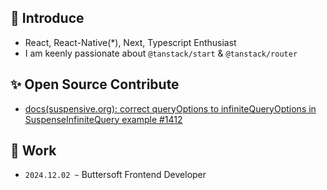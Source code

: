 ## 🔮 Introduce
- React, React-Native(*), Next, Typescript Enthusiast
- I am keenly passionate about `@tanstack/start` & `@tanstack/router`

## ✨ Open Source Contribute
- [docs(suspensive.org): correct queryOptions to infiniteQueryOptions in SuspenseInfiniteQuery example #1412](https://github.com/toss/suspensive/pull/1412)

## 🚀 Work
- `2024.12.02 ~` Buttersoft Frontend Developer
